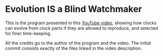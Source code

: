 # Evolution IS a Blind Watchmaker

This is the program presented in this [YouTube video](https://www.youtube.com/watch?v=mcAq9bmCeR0), showing how clocks can evolve from clock parts if they are allowed to reproduce, and selected for finer time-keeping.

All the credits go to the author of the program and the video. The initial commit consists exactly of the files linked in the video description.

